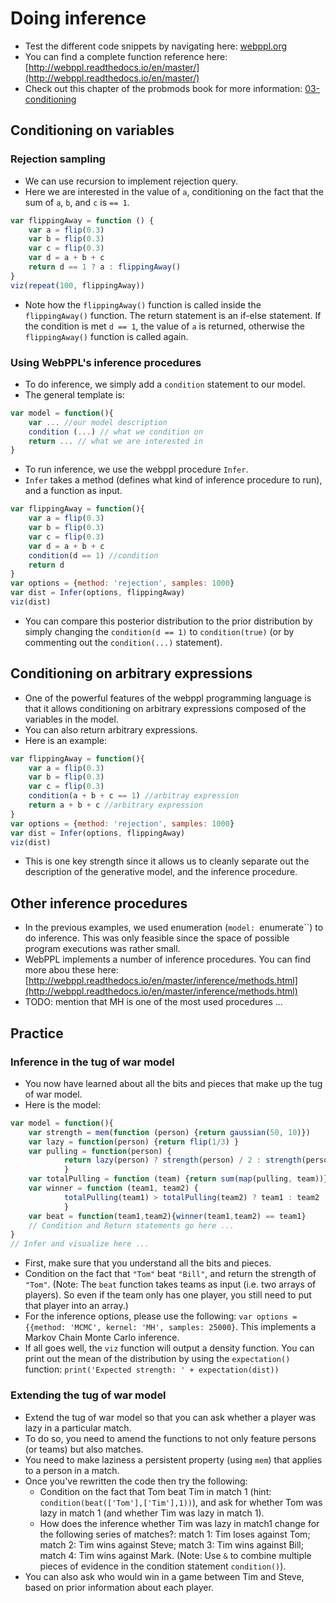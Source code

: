# Doing inference 

- Test the different code snippets by navigating here: [webppl.org](http://webppl.org)
- You can find a complete function reference here: [http://webppl.readthedocs.io/en/master/](http://webppl.readthedocs.io/en/master/)
- Check out this chapter of the probmods book for more information: [03-conditioning](https://probmods.org/chapters/03-conditioning.html)

## Conditioning on variables 

### Rejection sampling 

- We can use recursion to implement rejection query.
- Here we are interested in the value of `a`, conditioning on the fact that the sum of `a`, `b`, and `c` is `== 1`.

```javascript
var flippingAway = function () {
	var a = flip(0.3)
	var b = flip(0.3)
	var c = flip(0.3)
	var d = a + b + c
	return d == 1 ? a : flippingAway()
}
viz(repeat(100, flippingAway))
```

- Note how the `flippingAway()` function is called inside the `flippingAway()` function. The return statement is an if-else statement. If the condition is met `d == 1`, the value of `a` is returned, otherwise the `flippingAway()` function is called again. 

### Using WebPPL's inference procedures 

- To do inference, we simply add a `condition` statement to our model. 
- The general template is: 

```javascript
var model = function(){
	var ... //our model description
	condition (...) // what we condition on
	return ... // what we are interested in
}
```

- To run inference, we use the webppl procedure `Infer`. 
- `Infer` takes a method (defines what kind of inference procedure to run), and a function as input. 

```javascript
var flippingAway = function(){
	var a = flip(0.3)
	var b = flip(0.3)
	var c = flip(0.3)
	var d = a + b + c
	condition(d == 1) //condition
	return d
}
var options = {method: 'rejection', samples: 1000}
var dist = Infer(options, flippingAway)
viz(dist)
```

- You can compare this posterior distribution to the prior distribution by simply changing the `condition(d == 1)` to `condition(true)` (or by commenting out the `condition(...)` statement). 

## Conditioning on arbitrary expressions 

- One of the powerful features of the webppl programming language is that it allows conditioning on arbitrary expressions composed of the variables in the model. 
- You can also return arbitrary expressions. 
- Here is an example: 

```javascript
var flippingAway = function(){
	var a = flip(0.3)
	var b = flip(0.3)
	var c = flip(0.3)
	condition(a + b + c == 1) //arbitray expression
	return a + b + c //arbitrary expression
}
var options = {method: 'rejection', samples: 1000}
var dist = Infer(options, flippingAway)
viz(dist)
```

- This is one key strength since it allows us to cleanly separate out the description of the generative model, and the inference procedure. 

## Other inference procedures 

- In the previous examples, we used enumeration (`model: `enumerate``) to do inference. This was only feasible since the space of possible program executions was rather small. 
- WebPPL implements a number of inference procedures. You can find more abou these here: [http://webppl.readthedocs.io/en/master/inference/methods.html](http://webppl.readthedocs.io/en/master/inference/methods.html)
- TODO: mention that MH is one of the most used procedures ... 

## Practice 

### Inference in the tug of war model

- You now have learned about all the bits and pieces that make up the tug of war model. 
- Here is the model: 

```javascript
var model = function(){
	var strength = mem(function (person) {return gaussian(50, 10)})
	var lazy = function(person) {return flip(1/3) }
	var pulling = function(person) {
			return lazy(person) ? strength(person) / 2 : strength(person) 
			}
	var totalPulling = function (team) {return sum(map(pulling, team))}
	var winner = function (team1, team2) {
			totalPulling(team1) > totalPulling(team2) ? team1 : team2
			}
	var beat = function(team1,team2){winner(team1,team2) == team1}
	// Condition and Return statements go here ...
}
// Infer and visualize here ...
```

- First, make sure that you understand all the bits and pieces. 
- Condition on the fact that `"Tom"` beat `"Bill"`, and return the strength of `"Tom"`. (Note: The `beat` function takes teams as input (i.e. two arrays of players). So even if the team only has one player, you still need to put that player into an array.)
- For the inference options, please use the following: `var options = {{method: 'MCMC', kernel: 'MH', samples: 25000}`. This implements a Markov Chain Monte Carlo inference. 
- If all goes well, the `viz` function will output a density function. You can print out the mean of the distribution by using the `expectation()` function: `print('Expected strength: ' + expectation(dist))`

<!--
- SOLUTION:

 ```javascript
var model = function() {
	//MODEL
	var strength = mem(function (person) {return gaussian(50, 10)})
	var lazy = function(person) {return flip(1/3) }
	var pulling = function(person) {
		return lazy(person) ? strength(person) / 2 : strength(person) }
	var totalPulling = function (team) {return sum(map(pulling, team))}
	var winner = function (team1, team2) {
		totalPulling(team1) > totalPulling(team2) ? team1 : team2 }
	var beat = function(team1,team2){winner(team1,team2) == team1}
	
	//CONDITION	
	condition(beat(['Tom'], ['Steve','Bill']))
	
	//QUERY
	return strength('Tom')
}
var options = {method: 'MCMC', kernel: 'MH', samples: 25000}
var dist = Infer(options, model)
viz(dist)
print('Expected strength: ' + expectation(dist))
``` -->

### Extending the tug of war model 

- Extend the tug of war model so that you can ask whether a player was lazy in a particular match. 
- To do so, you need to amend the functions to not only feature persons (or teams) but also matches. 
- You need to make laziness a persistent property (using `mem`) that applies to a person in a match. 
- Once you've rewritten the code then try the following: 
	+ Condition on the fact that Tom beat Tim in match 1 (hint: `condition(beat(['Tom'],['Tim'],1))`), and ask for whether Tom was lazy in match 1 (and whether Tim was lazy in match 1). 
	+ How does the inference whether Tim was lazy in match1 change for the following series of matches?: match 1: Tim loses against Tom; match 2: Tim wins against Steve; match 3: Tim wins against Bill; match 4: Tim wins against Mark. (Note: Use `&` to combine multiple pieces of evidence in the condition statement `condition()`).
- You can also ask who would win in a game between Tim and Steve, based on prior information about each player. 

<!-- 
- SOLUTION: 

```javascript

var model = function(){
	//MODEL 
	var strength = mem(function(person) {
		return gaussian(50, 10)
	})

	var lazy = mem(function(person, match) {
		return flip(0.3)
	})

	var pulling = function(person, match) {
		return lazy(person, match) ? strength(person) / 2 : strength(person) 
	}

	var totalPulling = function(team, match) {
		return sum(map(function(person) {
			return pulling(person, match)
		}, team))
	}

	var winner = function(team1, team2, match) {
		return totalPulling(team1, match) > totalPulling(team2, match) ? team1 : team2
	}

	var beat = function(team1,team2, match) {
		return winner(team1,team2, match) == team1
	}
	
	// CONDITION 
	condition(
		beat(['Tom'],['Tim'],1) & 
		beat(['Tim'],['Steve'],2) &
		beat(['Tim'],['Bill'],3) &
		beat(['Tim'],['Mark'],4)
	)

	//QUERY 
	return lazy('Tim',1)
}
var options = {method: 'MCMC', kernel: 'MH', samples: 25000}
var dist = Infer(options,model)

viz(dist)
```
 -->